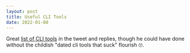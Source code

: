 ```yaml
---
layout: post
title: Useful CLI Tools
date: 2022-01-08
---
```


Great [list of CLI tools](https://twitter.com/amilajack/status/1479328649820000256) in the tweet and replies, though he could have done without the childish "dated cli tools that suck" flourish 🙄.

